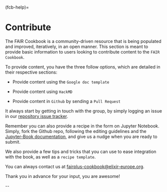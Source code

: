 (fcb-help)=
# Contribute

The FAIR Cookbook is a community-driven resource that is being populated and improved, iteratively, in an open manner. This section is meant to provide basic information to users looking to contribute content to the `FAIR Cookbook`.


To provide content, you have the three follow options, which are detailed in their respective sections:

* Provide content using the `Google doc template` 

* Provide content using `HackMD`

* Provide content in `Github` by sending a `Pull Request`

It always start by getting in touch with the group, by simply logging an issue in our [repository issue tracker](https://github.com/proccaserra/the-fair-cookbook-ng/issues/new?title=Issue%20on%20page%20%2Fcontent/recipes/help.html&body=Your%20issue%20content%20here). 

Remember you can also provide a recipe in the form on Jupyter Notebook. Simply, fork the Github repo, following the editing guidelines and the [Jupyter-Book documentation](https://jupyterbook.org/intro.html), and give us a nudge when you are ready to submit.

We also provide a few tips and tricks that you can use to ease integration with the book, as well as a `recipe template`.

You can always contact us at [fairplus-cookbook@elixir-europe.org](mailto:fairplus-cookbook@elixir-europe.org).

Thank you in advance for your input, you are awesome!

--
